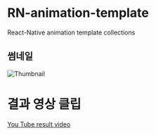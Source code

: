 # RN-animation-template
React-Native animation template collections

## 썸네일
![Thumbnail](https://user-images.githubusercontent.com/77220824/222018627-7ee02b85-81ee-4d24-b989-dbad7e2fa87d.png)

# 결과 영상 클립
[You Tube result video](https://youtu.be/vkEWB_unO5E)
